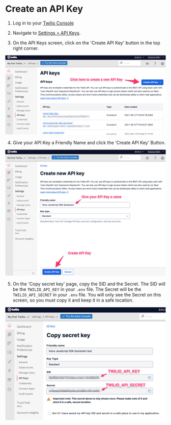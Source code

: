 # Create an API Key

1. Log in to your [Twilio Console](https://www.twilio.com/console)

2. Navigate to [Settings > API Keys](https://www.twilio.com/console/project/api-keys).

3. On the API Keys screen, click on the 'Create API Key' button in the top right corner. 


![screenshot of "API Keys" page](./screenshots/API_Keys_Page.png)


4. Give your API Key a Friendly Name and click the 'Create API Key' Button. 


![screenshot of "Create new API key" page](./screenshots/Create_New_API_Key.png)


5. On the 'Copy secret key' page, copy the SID and the Secret. The SID will be the `TWILIO_API_KEY` in your `.env` file. The Secret will be the `TWILIO_API_SECRET` in your `.env` file. You will only see the Secret on this screen, so you must copy it and keep it in a safe location. 


![screenshot of "Copy secret key" page](./screenshots/API_Key_and_Secret.png)

